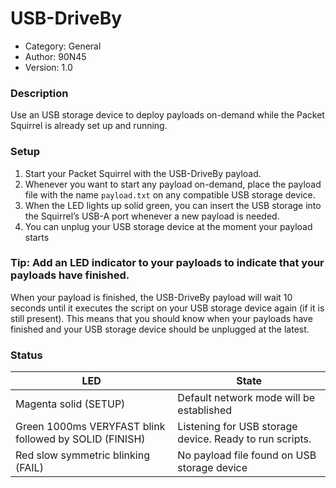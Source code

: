 # USB-DriveBy
* Category: General
* Author: 90N45
* Version: 1.0

### Description
Use an USB storage device to deploy payloads on-demand while the Packet Squirrel is already set up and running.

### Setup
1. Start your Packet Squirrel with the USB-DriveBy payload.
2. Whenever you want to start any payload on-demand, place the payload file with the name `payload.txt` on any compatible USB storage device.
3. When the LED lights up solid green, you can insert the USB storage into the Squirrel’s USB-A port whenever a new payload is needed.
4. You can unplug your USB storage device at the moment your payload starts

### Tip: Add an LED indicator to your payloads to indicate that your payloads have finished.
When your payload is finished, the USB-DriveBy payload will wait 10 seconds until it executes the script on your USB storage device again (if it is still present). This means that you should know when your payloads have finished and your USB storage device should be unplugged at the latest.

### Status
| LED | State |
| --- | --- |
| Magenta solid (SETUP) | Default network mode will be established |
| Green 1000ms VERYFAST blink followed by SOLID (FINISH) | Listening for USB storage device. Ready to run scripts. |
| Red slow symmetric blinking (FAIL) | No payload file found on USB storage device |
